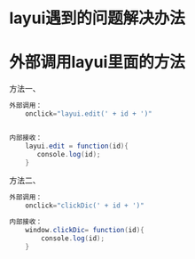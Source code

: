 # layui遇到的问题解决办法

# 外部调用layui里面的方法

方法一、

```java
外部调用：
    οnclick="layui.edit(' + id + ')"


内部接收：
    layui.edit = function(id){
       console.log(id);
    }
```

方法二、

```java
外部调用：
    οnclick="clickDic(' + id + ')"

内部接收：
    window.clickDic= function(id){
        console.log(id);
    }
```
